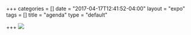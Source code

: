 +++
categories = []
date = "2017-04-17T12:41:52-04:00"
layout = "expo"
tags = []
title = "agenda"
type = "default"

+++
![](/GCTC/uploads/2017/05/03/20170501%20Agenda%20Short%20V4%20SR-1.png)

